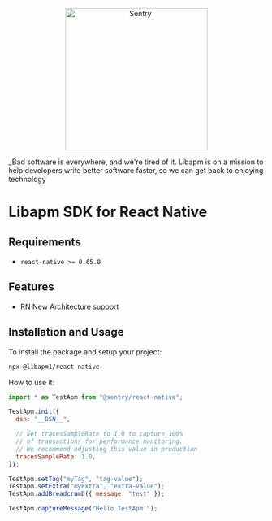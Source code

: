<p align="center">
  <a href="https://sentry.io/?utm_source=github&utm_medium=logo" target="_blank">
    <picture>
      <source srcset="https://sentry-brand.storage.googleapis.com/sentry-logo-white.png" media="(prefers-color-scheme: dark)" />
      <source srcset="https://sentry-brand.storage.googleapis.com/sentry-logo-black.png" media="(prefers-color-scheme: light), (prefers-color-scheme: no-preference)" />
      <img src="https://sentry-brand.storage.googleapis.com/sentry-logo-black.png" alt="Sentry" width="280">
    </picture>
  </a>
</p>

_Bad software is everywhere, and we're tired of it. Libapm is on a mission to help developers write better software faster, so we can get back to enjoying technology

# Libapm SDK for React Native


## Requirements

- `react-native >= 0.65.0`

## Features

- RN New Architecture support

## Installation and Usage

To install the package and setup your project:

```sh
npx @libapm1/react-native
```

How to use it:

```javascript
import * as TestApm from "@sentry/react-native";

TestApm.init({
  dsn: "__DSN__",

  // Set tracesSampleRate to 1.0 to capture 100%
  // of transactions for performance monitoring.
  // We recommend adjusting this value in production
  tracesSampleRate: 1.0,
});

TestApm.setTag("myTag", "tag-value");
TestApm.setExtra("myExtra", "extra-value");
TestApm.addBreadcrumb({ message: "test" });

TestApm.captureMessage("Hello TestApm!");
```

